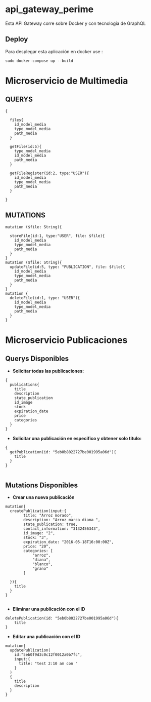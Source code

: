 # api_gateway_perime
Esta API Gateway corre sobre Docker y con tecnología de GraphQL 

## Deploy 
Para desplegar esta aplicación en docker use :

```
sudo docker-compose up --build
```

# Microservicio de Multimedia

## QUERYS

```
{

  files{
  	id_model_media
    type_model_media
    path_media
  }
  
  getFile(id:5){
    type_model_media
    id_model_media
    path_media
  }
  
  getFileRegister(id:2, type:"USER"){
    id_model_media
    type_model_media
    path_media
  }

}
```
## MUTATIONS

```
mutation ($file: String){
  
  storeFile(id:1, type:"USER", file: $file){
    id_model_media
    type_model_media
    path_media
  }
}
mutation ($file: String){
  updateFile(id:5, type: "PUBLICATION", file: $file){
    id_model_media
    type_model_media
    path_media
  }
}
mutation {
  deleteFile(id:1, type: "USER"){
    id_model_media
    type_model_media
    path_media
  }
}
```

# Microservicio Publicaciones

## Querys Disponibles

- **Solicitar todas las publicaciones:**

```
{
  publications{
    title
    description
    state_publication
    id_image
    stock
    expiration_date
    price
    categories
  }
}
```

- **Solicitar una publicación en especifico y obtener solo titulo:**

```
{
  getPublication(id: "5eb0b8022727be001995a06d"){
    title
  }
}
  
```

## Mutations Disponibles

- **Crear una nueva publicación**
```
mutation{
  createPublication(input:{      
        title: "Arroz morado",
        description: "Arroz marca diana ",
        state_publication: true,
        contact_information: "3132456343",
        id_image: "2",
        stock: "3",
        expiration_date: "2016-05-18T16:00:00Z",
        price: "20",
        categories: [
            "arroz",
            "diana",
            "blanco",
            "grano"
        ]
    
  }){
    title
  }
}
  
```

- **Eliminar una publicación con el ID**

```
deletePublication(id: "5eb0b8022727be001995a06d"){
    title
}

```

- **Editar una publicación con el ID**

```
mutation{
  updatePublication(
    id:"5eb0f9d3c0c12f0012a0b7fc",
    input:{
      title: "test 2:10 am con "
    }
  )
  {
    title
    description
  }
}
```
